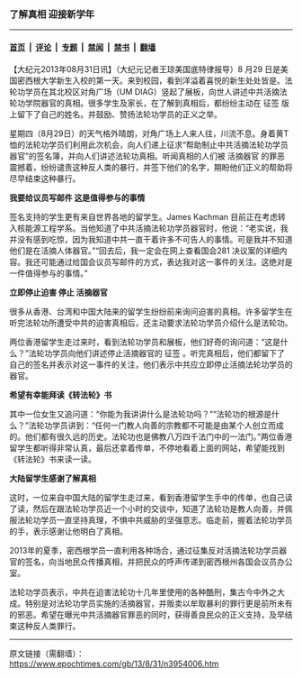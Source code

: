 ### 了解真相 迎接新学年

---

#### [首页](../../../..?n3954006) &nbsp;|&nbsp; [评论](../../../../../epoch-comment?n3954006) &nbsp;|&nbsp; [专题](../../../../../epoch-special?n3954006) &nbsp;|&nbsp; [禁闻](../../../../../epoch-news?n3954006) &nbsp;|&nbsp; [禁书](../../../../../books?n3954006) &nbsp;|&nbsp; [翻墙](https://github.com/gfw-breaker/nogfw/blob/master/README.md?n3954006)


<div class="post_content" id="artbody" itemprop="articleBody">
 <!-- article content begin -->
 <p>
  【大纪元2013年08月31日讯】（大纪元记者王琼美国底特律报导）8 月29 日是美国密西根大学新生入校的第一天。来到校园，看到洋溢着喜悦的新生处处皆是。法轮功学员在其北校区对角广场（UM DIAG）竖起了展板，向世人讲述中共活摘法轮功学院器官的真相。很多学生及家长，在了解到真相后，都纷纷主动在
  <ok href="https://www.epochtimes.com/gb/tag/%E5%BE%81%E7%AD%BE.html">
   征签
  </ok>
  版上留下了自己的姓名。并鼓励、赞扬法轮功学员的正义之举。
 </p>
 <p>
  星期四（8月29日）的天气格外晴朗，对角广场上人来人往，川流不息。身着黄T 恤的法轮功学员们利用此次机会，向人们递上征求“帮助制止中共活摘法轮功学员器官”的签名簿，并向人们讲述法轮功真相。听闻真相的人们被
  <ok href="https://www.epochtimes.com/gb/tag/%E6%B4%BB%E6%91%98%E5%99%A8%E5%AE%98.html">
   活摘器官
  </ok>
  的罪恶震撼着，纷纷谴责这种反人类的暴行，并签下他们的名字，期盼他们正义的帮助将尽早结束这种暴行。
 </p>
 <p>
  <b>
   我要给议员写邮件  这是值得参与的事情
  </b>
 </p>
 <p>
  签名支持的学生更有来自世界各地的留学生。James Kachman 目前正在考虑转入核能源工程学系。当他知道了中共活摘法轮功学员器官时，他说：“老实说，我并没有感到吃惊，因为我知道中共一直干着许多不可告人的事情。可是我并不知道他们是在活摘人体器官。”“回去后，我一定会在网上查看国会281 决议案的详细内容。我还可能通过给国会议员写邮件的方式，表达我对这一事件的关注。这绝对是一件值得参与的事情。”
 </p>
 <p>
  <b>
   立即停止迫害 停止
   <ok href="https://www.epochtimes.com/gb/tag/%E6%B4%BB%E6%91%98%E5%99%A8%E5%AE%98.html">
    活摘器官
   </ok>
  </b>
 </p>
 <p>
  很多从香港、台湾和中国大陆来的留学生纷纷前来询问迫害的真相。许多留学生在听完法轮功所遭受中共的迫害真相后，还主动要求法轮功学员介绍什么是法轮功。
 </p>
 <p>
  两位香港留学生走过来时，看到法轮功学员和展板，他们好奇的询问道：“这是什么？”法轮功学员向他们讲述停止活摘器官的
  <ok href="https://www.epochtimes.com/gb/tag/%E5%BE%81%E7%AD%BE.html">
   征签
  </ok>
  。听完真相后，他们都留下了自己的签名并表示对这一事件的关注，他们表示中共应立即停止活摘法轮功学员的器官。
 </p>
 <p>
  <b>
   希望有幸能拜读《转法轮》书
  </b>
 </p>
 <p>
  其中一位女生又追问道：“你能为我讲讲什么是法轮功吗？”“法轮功的根源是什么？”法轮功学员讲到：“任何一门教人向善的宗教都不可能是由某个人创立而成的。他们都有很久远的历史。法轮功也是佛教八万四千法门中的一法门。”两位香港留学生都听得非常认真，最后还拿着传单，不停地看着上面的网站，希望能找到《转法轮》书来读一读。
 </p>
 <p>
  <b>
   大陆留学生感谢了解真相
  </b>
 </p>
 <p>
  这时，一位来自中国大陆的留学生走过来，看到香港留学生手中的传单，也自己读了读，然后在跟法轮功学员近一个小时的交谈中，知道了法轮功是教人向善，并佩服法轮功学员一直坚持真理，不惧中共威胁的坚强意志。临走前，握着法轮功学员的手，表示感谢让他明白了真相。
 </p>
 <p>
  2013年的夏季，密西根学员一直利用各种场合，通过征集反对活摘法轮功学员器官的签名，向当地民众传播真相，并把民众的呼声传递到密西根州各国会议员办公室。
 </p>
 <p>
  法轮功学员表示，中共在迫害法轮功十几年里使用的各种酷刑，集古今中外之大成。特别是对法轮功学员实施的活摘器官，并贩卖以牟取暴利的罪行更是前所未有的邪恶。希望在曝光中共活摘器官罪恶的同时，获得善良民众的正义支持，及早结束这种反人类罪行。
 </p>
 <!-- article content end -->
 <div id="below_article_ad">
 </div>
</div>


---

原文链接（需翻墙）：https://www.epochtimes.com/gb/13/8/31/n3954006.htm